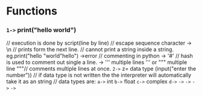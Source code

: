 # Functions
### `1->` print("hello world")
   // execution is done by script(line by line)
   // escape sequence character -> \n  // prints form the next line.
   // cannot print a string inside a string. eg.print("hello "world"hello") ->error
   // commenting in python -> '#' // hash is used to comment out single a line.
                            -> ''' multiple lines ''' or """ multiple line """// comments multiple lines at once.
`2->` z= data type (input("enter the number"))
      // if data type is not written the the interpreter will automatically take it as an string
      // data types are: 
         `a->` int
         `b->` float
         `c->` complex
         `d->` 
`->`
`->`
`->`
`->`


